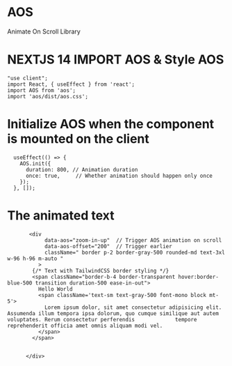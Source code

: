 # AOS
Animate On Scroll Library

# NEXTJS 14 IMPORT AOS & Style AOS

```tsx
"use client";
import React, { useEffect } from 'react';
import AOS from 'aos';
import 'aos/dist/aos.css';
```

#  Initialize AOS when the component is mounted on the client

```tsx
  useEffect(() => {
    AOS.init({
      duration: 800, // Animation duration
      once: true,     // Whether animation should happen only once
    });
  }, []);
```


# The animated text


```tsx
       <div
            data-aos="zoom-in-up"  // Trigger AOS animation on scroll
            data-aos-offset="200"  // Trigger earlier
            className=" border p-2 border-gray-500 rounded-md text-3xl w-96 h-96 m-auto "
          >
        {/* Text with TailwindCSS border styling */}
        <span className="border-b-4 border-transparent hover:border-blue-500 transition duration-500 ease-in-out">
          Hello World
          <span className='text-sm text-gray-500 font-mono block mt-5'>
            Lorem ipsum dolor, sit amet consectetur adipisicing elit. Assumenda illum tempora ipsa dolorum, quo cumque similique aut autem voluptates. Rerum consectetur perferendis             tempore reprehenderit officia amet omnis aliquam modi vel.
          </span>
        </span>

        
      </div>
```


